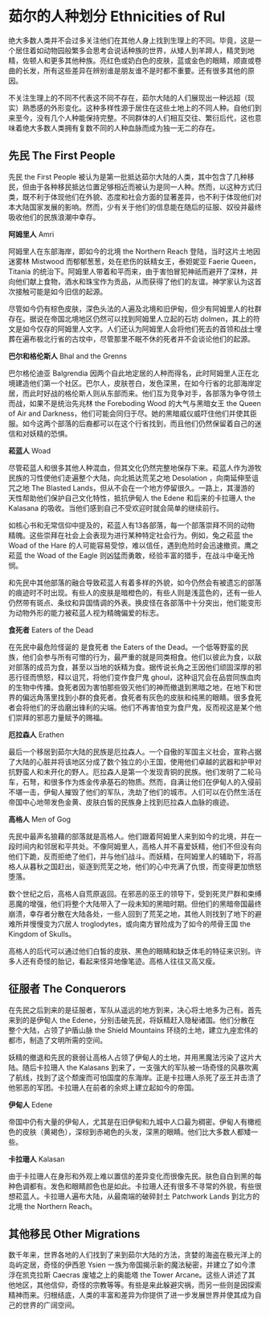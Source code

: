 # 茹尔的人种划分 Ethnicities of Rul

绝大多数人类并不会过多关注他们在其他人身上找到生理上的不同。毕竟，这是一个居住着如动物园般繁多会思考会说话种族的世界，从矮人到羊蹄人，精灵到地精，佐顿人和更多其他种族。亮红色或奶白色的皮肤，蓝或金色的眼睛，顺直或卷曲的长发，所有这些差异在辨别谁是朋友谁不是时都不重要。还有很多其他的原因。

不关注生理上的不同不代表这不同不存在，茹尔大陆的人们展现出一种远超（现实）熟悉感的外形变化。这种多样性源于居住在这些土地上的不同人种。自他们到来至今，没有几个人种能保持完整。不同群体的人们相互交往、繁衍后代，这也意味着绝大多数人类拥有复数不同的人种血脉而成为独一无二的存在。

## 先民 The First People

先民 the First People
被认为是第一批抵达茹尔大陆的人类，其中包含了几种移民，但由于各种移民抵达位置足够相近而被认为是同一人种。然而，以这种方式归类，既不利于体现他们在外貌、态度和社会方面的显著差异，也不利于体现他们对本大陆国家发展的影响。然而，少有关于他们的信息能在随后的征服、奴役并最终吸收他们的民族浪潮中幸存。

**阿姆里人** Amri

阿姆里人在东部海岸，即如今的北境 the Northern Reach
登陆，当时这片土地因迷雾林 Mistwood
而郁郁葱葱，处在悲伤的妖精女王，泰妲妮亚 Faerie Queen，Titania
的统治下。阿姆里人带着和平而来，由于害怕冒犯神祇而避开了深林，并向他们献上食物，酒水和珠宝作为贡品，从而获得了他们的友谊。神学家认为这首次接触可能是如今旧信的起源。

尽管如今仍有棕色皮肤，深色头法的人遍及北境和旧伊甸，但少有阿姆里人的社群存在。据说在帝国北境地区仍然可以找到阿姆里人立起的石坊
dolmen，其上的符文是如今仅存的阿姆里人文字。人们还认为阿姆里人会将他们死去的首领和战士埋葬在遍布极北行省的古坟中，尽管那里不眠不休的死者并不会谈论他们的起源。

**巴尔和格伦斯人** Bhal and the Grenns

巴尔格伦迪亚 Balgrendia
因两个自此地定居的人种而得名，此时阿姆里人正在北境建造他们第一个社区。巴尔人，皮肤苍白，发色深黑，在如今行省的北部海岸定居，而此时好战的格伦斯人则从东部而来。他们互为竞争对手，各部落为争夺领土而战，如果不是统治先兆林
the Foreboding Wood 的大气与黑暗女王 the Queen of Air and
Darkness，他们可能会同归于尽。她的黑暗威仪威吓住他们并使其臣服。如今这两个部落的后裔都可以在这个行省找到，而且他们仍然保留着自己的迷信和对妖精的恐惧。

**菘蓝人** Woad

尽管菘蓝人和很多其他人种混血，但其文化仍然完整地保存下来。菘蓝人作为游牧民族的习性使他们走遍整个大陆，向北抵达荒芜之地
Desolation ，向南延伸至诅咒之地 The Blasted
Lands，但从不会在一个地方停留很久。一路上，其漫游的天性帮助他们保护自己文化特性，抵抗伊甸人
the Edene 和后来的卡拉珊人 the Kalasana
的吸收。当他们感到自己不受欢迎时就会简单的继续前行。

如核心书和无常信仰中提及的，菘蓝人有13各部落，每一个部落崇拜不同的动物精魄。这些崇拜在社会上会表现为进行某种特定社会行为。例如，兔之菘蓝
the Woad of the Hare
的人可能容易受惊，难以信任，遇到危险时会迅速撤资。鹰之菘蓝 the Woad of
the Eagle 则凶猛而勇敢，经验丰富的猎手，在战斗中毫无怜悯。

和先民中其他部落的融合导致菘蓝人有着多样的外貌，如今仍然会有被遗忘的部落的痕迹时不时出现。有些人的皮肤是暗橙色的，有些人则是浅蓝色的，还有一些人仍然带有斑点、条纹和异国情调的外表。换皮怪在各部落中十分突出，他们能变形为动物外形的能力被菘蓝人视为精魄偏爱的标志。

**食死者** Eaters of the Dead

在先民中最危险怪诞的 是食死者 the Eaters of the
Dead。一个低等野蛮的民族，他们会参与所有可憎的行为，最严重的就是同类相食。他们以彼此为食，以敌对部落的成员为食，甚至以当地的妖精为食。据传说长角之王因他们顽固深厚的邪恶行径而愤怒，释以诅咒，将他们变作食尸鬼
ghoul，这种诅咒会在品尝同族血肉的生物中传播。食死者因为害怕那些毁灭他们的神而撤退到黑暗之地，在地下和世界的偏远角落里找到小群的食死者。食死者有灰色的皮肤和纯黑的眼睛。很多食死者会将他们的牙齿磨出锋利的尖端。他们不再害怕变为食尸鬼，反而视这是某个他们崇拜的邪恶力量赋予的赐福。

**厄拉森人** Erathen

最后一个移居到茹尔大陆的民族是厄拉森人。一个自傲的军国主义社会，宣称占据了大陆的心脏并将该地区分成了数个独立的小王国，使用他们卓越的武器和护甲对抗野蛮人和未开化的野人。厄拉森人是第一个发现青铜的民族。他们发明了二轮马车，石弩，和很多作为炼金传承基石的物质。然而，自满让他们在伊甸人的入侵前不堪一击，伊甸人摧毁了他们的军队，洗劫了他们的城市。人们可以在仍然生活在帝国中心地带发色金黄、皮肤白皙的民族身上找到厄拉森人血脉的痕迹。

**高格人** Men of Gog

先民中最声名狼藉的部落就是高格人。他们跟着阿姆里人来到如今的北境，并在一段时间内和邻居和平共处。不像阿姆里人，高格人并不喜爱妖精，他们不但没有向他们下跪，反而拒绝了他们，并与他们战斗。而妖精，在阿姆里人的辅助下，将高格人从暮秋之国赶出，驱逐到荒芜之地，他们的心中充满了仇恨，而变得更加愤怒堕落。

数个世纪之后，高格人自荒原返回。在邪恶的巫王的领导下，受到死灵尸群和束缚恶魔的增强，他们将整个大陆带入了一段未知的黑暗时期。但他们的黑暗帝国最终崩溃，幸存者分散在大陆各处，一些人回到了荒芜之地，其他人则找到了地下的避难所并慢慢变为穴居人
troglodytes，或向南方冒险成为了如今的颅骨王国 the Kingdom of Skulls。

高格人的后代可以通过他们白皙的皮肤、黑色的眼睛和缺乏体毛的特征来识别。许多人还有奇怪的胎记，看起来怪异地像笔迹。高格人往往又高又瘦。

## 征服者 The Conquerors

在先民之后到来的是征服者，军队从遥远的地方到来，决心将土地多为己有。首先来到的是伊甸人
the
Edene，分别击破先民，将妖精赶入隐秘诸国。他们分散在整个大陆，占领了护盾山脉
the Shield Mountains
环绕的土地，建立九座宏伟的都市，制造了文明所需的空间。

妖精的撤退和先民的衰弱让高格人占领了伊甸人的土地，并用黑魔法污染了这片大陆。随后卡拉珊人
the Kalasans
到来了，一支强大的军队被一场奇怪的风暴吹离了航线，找到了这个颓废而可怕国度的东海岸。正是卡拉珊人杀死了巫王并击溃了他邪恶的军团。卡拉珊人在前者的余烬上建立起如今的帝国。

**伊甸人** Edene

帝国中仍有大量的伊甸人，尤其是在旧伊甸和九城中人口最为稠密。伊甸人有橄榄色的皮肤（黄褐色），深棕到赤褐色的头发，深黑的眼睛。他们比大多数人都矮一些。

**卡拉珊人** Kalasan

由于卡拉珊人在身形和外观上难以置信的差异变化而很像先民。肤色自白到黑的每种色调都有。发色和眼睛颜色也是如此。卡拉珊人还有很多不寻常的外貌，有些很想菘蓝人。卡拉珊人遍布大陆，从最南端的破碎封土
Patchwork Lands 到北方的北境 the Northern Reach。

## 其他移民 Other Migrations

数千年来，世界各地的人们找到了来到茹尔大陆的方法，贪婪的海盗在极光洋上的岛屿定居，奇怪的伊西恩
Ysien 一族为帝国揭示新的魔法秘密，并建立了如今漂浮在凯克拉斯 Caecras
废墟之上的奥能塔 the Tower
Arcane。这些人讲述了其他地区，其他信仰，奇怪的宗教等等。有些是来此躲避灾祸，而另一些则是因探索精神而来。归根结底，人类的丰富和差异为你提供了进一步发展世界并使其成为自己的世界的广阔空间。
